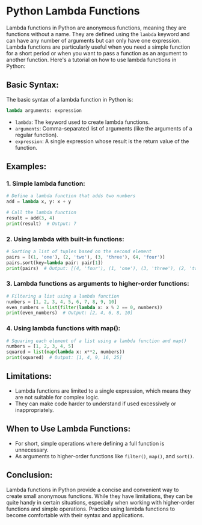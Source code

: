 # Python Lambda Functions

Lambda functions in Python are anonymous functions, meaning they are functions without a name. They are defined using the `lambda` keyword and can have any number of arguments but can only have one expression. Lambda functions are particularly useful when you need a simple function for a short period or when you want to pass a function as an argument to another function. Here's a tutorial on how to use lambda functions in Python:

## Basic Syntax:

The basic syntax of a lambda function in Python is:

```python
lambda arguments: expression
```

- `lambda`: The keyword used to create lambda functions.
- `arguments`: Comma-separated list of arguments (like the arguments of a regular function).
- `expression`: A single expression whose result is the return value of the function.

## Examples:

### 1. Simple lambda function:

```python
# Define a lambda function that adds two numbers
add = lambda x, y: x + y

# Call the lambda function
result = add(3, 4)
print(result)  # Output: 7
```

### 2. Using lambda with built-in functions:

```python
# Sorting a list of tuples based on the second element
pairs = [(1, 'one'), (2, 'two'), (3, 'three'), (4, 'four')]
pairs.sort(key=lambda pair: pair[1])
print(pairs)  # Output: [(4, 'four'), (1, 'one'), (3, 'three'), (2, 'two')]
```

### 3. Lambda functions as arguments to higher-order functions:

```python
# Filtering a list using a lambda function
numbers = [1, 2, 3, 4, 5, 6, 7, 8, 9, 10]
even_numbers = list(filter(lambda x: x % 2 == 0, numbers))
print(even_numbers)  # Output: [2, 4, 6, 8, 10]
```

### 4. Using lambda functions with map():

```python
# Squaring each element of a list using a lambda function and map()
numbers = [1, 2, 3, 4, 5]
squared = list(map(lambda x: x**2, numbers))
print(squared)  # Output: [1, 4, 9, 16, 25]
```

## Limitations:

- Lambda functions are limited to a single expression, which means they are not suitable for complex logic.
- They can make code harder to understand if used excessively or inappropriately.

## When to Use Lambda Functions:

- For short, simple operations where defining a full function is unnecessary.
- As arguments to higher-order functions like `filter()`, `map()`, and `sort()`.

## Conclusion:

Lambda functions in Python provide a concise and convenient way to create small anonymous functions. While they have limitations, they can be quite handy in certain situations, especially when working with higher-order functions and simple operations. Practice using lambda functions to become comfortable with their syntax and applications.
```